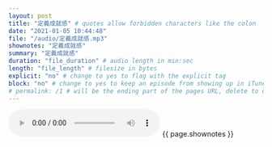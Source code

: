 ```yaml
---
layout: post
title: "定義成就感" # quotes allow forbidden characters like the colon
date: "2021-01-05 10:44:48"
file: "/audio/定義成就感.mp3"
shownotes: "定義成就感"
summary: "定義成就感"
duration: "file_duration" # audio length in min:sec
length: "file_length" # filesize in bytes
explicit: "no" # change to yes to flag with the explicit tag
block: "no" # change to yes to keep an episode from showing up in iTunes
# permalink: /1 # will be the ending part of the pages URL, delete to default to the title
---
```


<audio controls>
<source src="{{site.url}}{{site.baseurl}}{{ page.file }}" type="audio/x-mp3">
Your browser does not support the audio element.
</audio>
{{ page.shownotes }}
